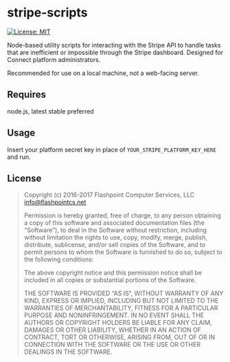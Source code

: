 # stripe-scripts
[![License: MIT](https://img.shields.io/badge/License-MIT-blue.svg)](https://fpcs.mit-license.org)

Node-based utility scripts for interacting with the Stripe API to handle tasks that are inefficient or impossible through the Stripe dashboard. Designed for Connect platform administrators.

Recommended for use on a local machine, not a web-facing server.

## Requires
node.js, latest stable preferred

## Usage
Insert your platform secret key in place of `YOUR_STRIPE_PLATFORM_KEY_HERE` and run.

## License

> Copyright (c) 2016-2017 Flashpoint Computer Services, LLC <info@flashpointcs.net>
>
> Permission is hereby granted, free of charge, to any person obtaining a copy of this software and associated documentation files (the “Software”), to deal in the Software without restriction, including without limitation the rights to use, copy, modify, merge, publish, distribute, sublicense, and/or sell copies of the Software, and to permit persons to whom the Software is furnished to do so, subject to the following conditions:
>
> The above copyright notice and this permission notice shall be included in all copies or substantial portions of the Software.
>
> THE SOFTWARE IS PROVIDED “AS IS”, WITHOUT WARRANTY OF ANY KIND, EXPRESS OR IMPLIED, INCLUDING BUT NOT LIMITED TO THE WARRANTIES OF MERCHANTABILITY, FITNESS FOR A PARTICULAR PURPOSE AND NONINFRINGEMENT. IN NO EVENT SHALL THE AUTHORS OR COPYRIGHT HOLDERS BE LIABLE FOR ANY CLAIM, DAMAGES OR OTHER LIABILITY, WHETHER IN AN ACTION OF CONTRACT, TORT OR OTHERWISE, ARISING FROM, OUT OF OR IN CONNECTION WITH THE SOFTWARE OR THE USE OR OTHER DEALINGS IN THE SOFTWARE.
